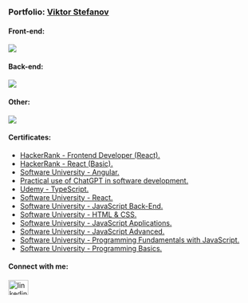 ### Portfolio: [Viktor Stefanov](https://viktor-stefanov.dev)

#### Front-end:
<p align="left">
  <a>
    <img src="https://skillicons.dev/icons?i=html,css,js,ts,react,angular,redux,tailwind,mui,styledcomponents,sass" />
  </a>
</p>

#### Back-end:
<p align="left">
  <a>
    <img src="https://skillicons.dev/icons?i=nodejs,express,nestjs,nextjs,mongodb,postgresql,firebase" />
  </a>
</p>

#### Other:
<p align="left">
  <a>
    <img src="https://skillicons.dev/icons?i=git,bitbucket,github,photoshop,postman,vscode,docker" />
  </a>
</p>

#### Certificates:
* [HackerRank - Frontend Developer (React).](https://www.hackerrank.com/certificates/0728ced9e4d8)
* [HackerRank - React (Basic).](https://www.hackerrank.com/certificates/368257ac6ae0)
* [Software University - Angular.](https://softuni.bg/certificates/details/211776/fc7b72bc)
* [Practical use of ChatGPT in software development.](https://github.com/viiktorstefanov/ViiktorStefanov/blob/main/HackBulgaria_Masterclass_Viktor%20Stefanov_15.02.pdf)
* [Udemy - TypeScript.](https://github.com/viiktorstefanov/ViiktorStefanov/blob/main/typescript.jpg)
* [Software University - React.](https://softuni.bg/certificates/details/197757/5626224d)
* [Software University - JavaScript Back-End.](https://softuni.bg/certificates/details/190511/2dd2f159)
* [Software University - HTML & CSS.](https://softuni.bg/certificates/details/205236/765fdeb9)
* [Software University - JavaScript Applications.](https://softuni.bg/certificates/details/180040/65f26b18)
* [Software University - JavaScript Advanced.](https://softuni.bg/certificates/details/174124/7392ef54)
* [Software University - Programming Fundamentals with JavaScript.](https://softuni.bg/certificates/details/166091/98066d3e)
* [Software University - Programming Basics.](https://softuni.bg/certificates/details/147897/2fefa0e5)

#### Connect with me:

<p align="left">
<a href="https://www.linkedin.com/in/viktorstefanov/" target="blank"><img align="center" src="https://raw.githubusercontent.com/rahuldkjain/github-profile-readme-generator/master/src/images/icons/Social/linked-in-alt.svg" alt="linkedin.com/in/viktor-stefanov-953047263" height="30" width="40" /></a>
</p>
